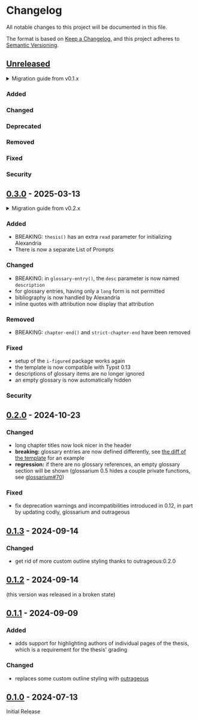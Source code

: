 # Changelog

All notable changes to this project will be documented in this file.

The format is based on [Keep a Changelog](https://keepachangelog.com/en/1.1.0/),
and this project adheres to [Semantic Versioning](https://semver.org/spec/v2.0.0.html).

## [Unreleased]

<details>
<summary>Migration guide from v0.1.x</summary>

<!-- Write migration guide here -->

</details>

### Added

### Changed

### Deprecated

### Removed

### Fixed

### Security

## [0.3.0] - 2025-03-13

<details>
<summary>Migration guide from v0.2.x</summary>

To get a feeling what you need to change, compare [`template/main.typ`](https://github.com/TGM-HIT/typst-diploma-thesis/blob/v0.3.0/template/main.typ) with what you have. In particular, you will probably need to

- add a parameter `read: path => read(path),` to the initial `thesis()` template call
- remove `strict-chapter-end: true,` if you were using it
- remove all instances of `#chapter-end()`

Additionally, you should have a look at [`template/bibliography.bib`](https://github.com/TGM-HIT/typst-diploma-thesis/blob/v0.3.0/template/bibliography.bib#L42-L46) which demonstrates how to cite a prompt.
A (German) prose explanation of the usage of prompts can be found in the [Example document](https://github.com/TGM-HIT/typst-diploma-thesis/blob/v0.3.0/example.pdf), section 1.2 _Promptverzeichnis_.

</details>

### Added
- BREAKING: `thesis()` has an extra `read` parameter for initializing Alexandria
- There is now a separate List of Prompts

### Changed
- BREAKING: in `glossary-entry()`, the `desc` parameter is now named `description`
- for glossary entries, having only a `long` form is not permitted
- bibliography is now handled by Alexandria
- inline quotes with attribution now display that attribution

### Removed
- BREAKING: `chapter-end()` and `strict-chapter-end` have been removed

### Fixed
- setup of the `i-figured` package works again
- the template is now compatible with Typst 0.13
- descriptions of glossary items are no longer ignored
- an empty glossary is now automatically hidden

### Security

## [0.2.0] - 2024-10-23

### Changed
- long chapter titles now look nicer in the header
- **breaking:** glossary entries are now defined differently, see [the diff of the template](https://github.com/TGM-HIT/typst-diploma-thesis/commit/8c4d03a14ac3ddab6718cc7e11341924c66703bd#diff-7c3fcb5c97b51160af4b4a26981b152d6995f8ec0077281456d3f51f4b0e9d84) for an example
- **regression:** if there are no glossary references, an empty glossary section will be shown (glossarium 0.5 hides a couple private functions, see [glossarium#70](https://github.com/typst-community/glossarium/issues/70))

### Fixed
- fix deprecation warnings and incompatibilities introduced in 0.12, in part by updating codly, glossarium and outrageous

## [0.1.3] - 2024-09-14

### Changed
- get rid of more custom outline styling thanks to outrageous:0.2.0

## [0.1.2] - 2024-09-14

(this version was released in a broken state)

## [0.1.1] - 2024-09-09

### Added
- adds support for highlighting authors of individual pages of the thesis, which is a requirement for the thesis' grading

### Changed
- replaces some custom outline styling with [outrageous](https://typst.app/universe/package/outrageous)

## [0.1.0] - 2024-07-13

Initial Release


[Unreleased]: https://github.com/TGM-HIT/typst-diploma-thesis/compare/v0.2.0...HEAD
[0.3.0]: https://github.com/TGM-HIT/typst-diploma-thesis/releases/tag/v0.3.0
[0.2.0]: https://github.com/TGM-HIT/typst-diploma-thesis/releases/tag/v0.2.0
[0.1.3]: https://github.com/TGM-HIT/typst-diploma-thesis/releases/tag/v0.1.3
[0.1.2]: https://github.com/TGM-HIT/typst-diploma-thesis/releases/tag/v0.1.2
[0.1.1]: https://github.com/TGM-HIT/typst-diploma-thesis/releases/tag/v0.1.1
[0.1.0]: https://github.com/TGM-HIT/typst-diploma-thesis/releases/tag/v0.1.0
